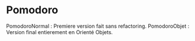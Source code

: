 # Pomodoro
PomodoroNormal : Premiere version fait sans refactoring.
PomodoroObjet : Version final entierement en Orienté Objets.